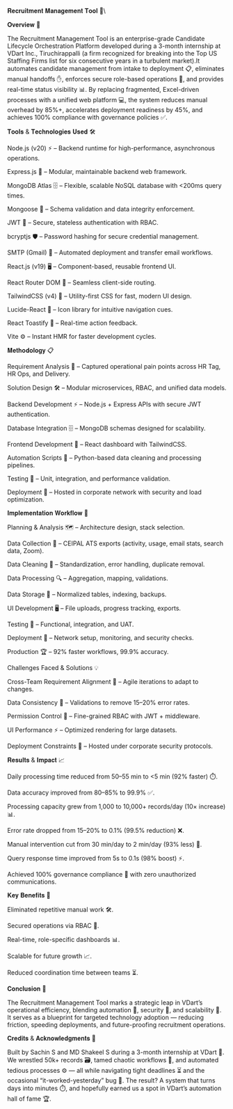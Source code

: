 𝐑𝐞𝐜𝐫𝐮𝐢𝐭𝐦𝐞𝐧𝐭 𝐌𝐚𝐧𝐚𝐠𝐞𝐦𝐞𝐧𝐭 𝐓𝐨𝐨𝐥 🚀\

𝐎𝐯𝐞𝐫𝐯𝐢𝐞𝐰 🏢

The Recruitment Management Tool is an enterprise-grade Candidate Lifecycle Orchestration Platform developed during a 3-month internship at VDart Inc., Tiruchirappalli (a firm recognized for breaking into the Top US Staffing Firms list for six consecutive years in a turbulent market).It automates candidate management from intake to deployment 📋, eliminates manual handoffs ✋, enforces secure role-based operations 🔐, and provides real-time status visibility 📊.
By replacing fragmented, Excel-driven processes with a unified web platform 💻, the system reduces manual overhead by 85%+, accelerates deployment readiness by 45%, and achieves 100% compliance with governance policies ✅.

𝐓𝐨𝐨𝐥𝐬 & 𝐓𝐞𝐜𝐡𝐧𝐨𝐥𝐨𝐠𝐢𝐞𝐬 𝐔𝐬𝐞𝐝 🛠️

Node.js (v20) ⚡ – Backend runtime for high-performance, asynchronous operations.

Express.js 🧩 – Modular, maintainable backend web framework.

MongoDB Atlas 🗄️ – Flexible, scalable NoSQL database with <200ms query times.

Mongoose 📐 – Schema validation and data integrity enforcement.

JWT 🔑 – Secure, stateless authentication with RBAC.

bcryptjs 🛡️ – Password hashing for secure credential management.

SMTP (Gmail) 📧 – Automated deployment and transfer email workflows.

React.js (v19) 🖥️ – Component-based, reusable frontend UI.

React Router DOM 🔄 – Seamless client-side routing.

TailwindCSS (v4) 🎨 – Utility-first CSS for fast, modern UI design.

Lucide-React 🎯 – Icon library for intuitive navigation cues.

React Toastify 🔔 – Real-time action feedback.

Vite ⚙️ – Instant HMR for faster development cycles.

𝐌𝐞𝐭𝐡𝐨𝐝𝐨𝐥𝐨𝐠𝐲 📋

Requirement Analysis 🧐 – Captured operational pain points across HR Tag, HR Ops, and Delivery.

Solution Design 🛠️ – Modular microservices, RBAC, and unified data models.

Backend Development ⚡ – Node.js + Express APIs with secure JWT authentication.

Database Integration 🗄️ – MongoDB schemas designed for scalability.

Frontend Development 🎨 – React dashboard with TailwindCSS.

Automation Scripts 🤖 – Python-based data cleaning and processing pipelines.

Testing 🧪 – Unit, integration, and performance validation.

Deployment 🚀 – Hosted in corporate network with security and load optimization.

𝐈𝐦𝐩𝐥𝐞𝐦𝐞𝐧𝐭𝐚𝐭𝐢𝐨𝐧 𝐖𝐨𝐫𝐤𝐟𝐥𝐨𝐰 🔄

Planning & Analysis 🗺️ – Architecture design, stack selection.

Data Collection 📂 – CEIPAL ATS exports (activity, usage, email stats, search data, Zoom).

Data Cleaning 🧹 – Standardization, error handling, duplicate removal.

Data Processing 🔍 – Aggregation, mapping, validations.

Data Storage 💾 – Normalized tables, indexing, backups.

UI Development 🖥️ – File uploads, progress tracking, exports.

Testing 🧪 – Functional, integration, and UAT.

Deployment 🔐 – Network setup, monitoring, and security checks.

Production 🏆 – 92% faster workflows, 99.9% accuracy.

Challenges Faced & Solutions 💡

Cross-Team Requirement Alignment 🤝 – Agile iterations to adapt to changes.

Data Consistency 📏 – Validations to remove 15–20% error rates.

Permission Control 🔑 – Fine-grained RBAC with JWT + middleware.

UI Performance ⚡ – Optimized rendering for large datasets.

Deployment Constraints 🔐 – Hosted under corporate security protocols.

𝐑𝐞𝐬𝐮𝐥𝐭𝐬 & 𝐈𝐦𝐩𝐚𝐜𝐭 📈

Daily processing time reduced from 50–55 min to <5 min (92% faster) ⏱️.

Data accuracy improved from 80–85% to 99.9% ✅.

Processing capacity grew from 1,000 to 10,000+ records/day (10× increase) 📊.

Error rate dropped from 15–20% to 0.1% (99.5% reduction) ❌.

Manual intervention cut from 30 min/day to 2 min/day (93% less) 🤖.

Query response time improved from 5s to 0.1s (98% boost) ⚡.

Achieved 100% governance compliance 📜 with zero unauthorized communications.

𝐊𝐞𝐲 𝐁𝐞𝐧𝐞𝐟𝐢𝐭𝐬 🌟

Eliminated repetitive manual work 🛠️.

Secured operations via RBAC 🔐.

Real-time, role-specific dashboards 📊.

Scalable for future growth 📈.

Reduced coordination time between teams ⏳.

𝐂𝐨𝐧𝐜𝐥𝐮𝐬𝐢𝐨𝐧 🏁

The Recruitment Management Tool marks a strategic leap in VDart’s operational efficiency, blending automation 🤖, security 🔐, and scalability 🚀.
It serves as a blueprint for targeted technology adoption — reducing friction, speeding deployments, and future-proofing recruitment operations.

𝐂𝐫𝐞𝐝𝐢𝐭𝐬 & 𝐀𝐜𝐤𝐧𝐨𝐰𝐥𝐞𝐝𝐠𝐦𝐞𝐧𝐭𝐬 🙌

Built by Sachin S and MD Shakeel S during a 3-month internship at VDart 🏢.
We wrestled 50k+ records 🗃️, tamed chaotic workflows 🐉, and automated tedious processes ⚙️ — all while navigating tight deadlines ⏳ and the occasional “it-worked-yesterday” bug 🐛.
The result? A system that turns days into minutes ⏱️, and hopefully earned us a spot in VDart’s automation hall of fame 🏆.
